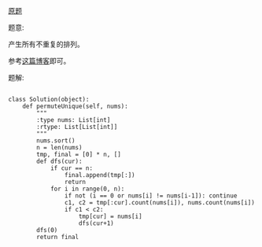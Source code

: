 [原题](https://leetcode.com/problems/permutations-ii)

题意:

产生所有不重复的排列。

参考[这篇博客](http://blog.csdn.net/zlqdhrdhrdhr/article/details/51139929)即可。


题解:
```

class Solution(object):
    def permuteUnique(self, nums):
        """
        :type nums: List[int]
        :rtype: List[List[int]]
        """
        nums.sort()
        n = len(nums)
        tmp, final = [0] * n, []
        def dfs(cur):
            if cur == n:
                final.append(tmp[:])
                return
            for i in range(0, n):
                if not (i == 0 or nums[i] != nums[i-1]): continue
                c1, c2 = tmp[:cur].count(nums[i]), nums.count(nums[i])
                if c1 < c2:
                    tmp[cur] = nums[i]
                    dfs(cur+1)
        dfs(0)
        return final
```
  
                
                
